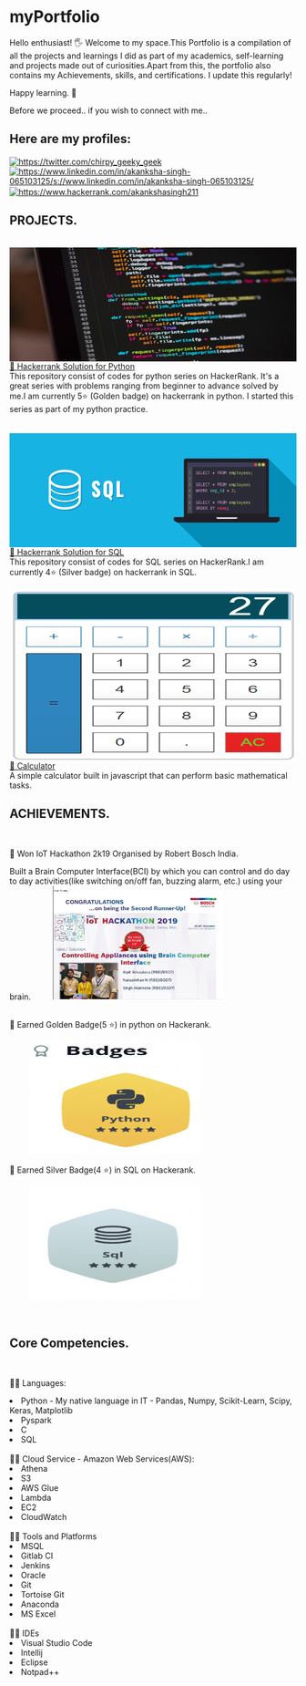 # myPortfolio

Hello enthusiast! 🖐️
Welcome to my space.This Portfolio is a compilation of all the projects and learnings I did as part of my academics, self-learning and projects made out of curiosities.Apart from this, the portfolio also contains my Achievements, skills, and certifications. I update this regularly! 

Happy learning. 🏹


Before we proceed.. if you wish to connect with me..
<h2 align="left"> Here are my profiles: </h2>
<p align="left">
<a href="https://twitter.com/chirpy_geek" target="blank"><img align="center" src="https://raw.githubusercontent.com/rahuldkjain/github-profile-readme-generator/master/src/images/icons/Social/twitter.svg" alt="https://twitter.com/chirpy_geeky_geek" height="30" width="40"  /></a>
<a href="https://www.linkedin.com/in/akanksha-singh-065103125/s://www.linkedin.com/in/akanksha-singh-065103125/" target="blank"><img align="center" src="https://raw.githubusercontent.com/rahuldkjain/github-profile-readme-generator/master/src/images/icons/Social/linked-in-alt.svg" alt="https://www.linkedin.com/in/akanksha-singh-065103125/s://www.linkedin.com/in/akanksha-singh-065103125/" height="30" width="40" /></a>
<a href="https://www.hackerrank.com/akankshasingh211" target="blank"><img align="center" src="https://raw.githubusercontent.com/rahuldkjain/github-profile-readme-generator/master/src/images/icons/Social/hackerrank.svg" alt="https://www.hackerrank.com/akankshasingh211" height="30" width="40" /></a>
</p>


<h2 align="left">PROJECTS.</h2>
<br>
<a href="https://github.com/akanksha21singh/pythonHackerRank" target="_blank"><img align="center" src="https://github.com/akanksha21singh/Images/blob/main/python%20hackerrank.jpeg" display: "inline-block"
  margin: "25px 10px" alt="https://github.com/akanksha21singh/pythonHackerRank"  height="200" width="5000" /><a href="https://github.com/akanksha21singh/pythonHackerRank" target="_blank" align="top" margin-left:"25px" <br> 🚀 Hackerrank Solution for Python</a><br>This repository consist of codes for python series on HackerRank. It's a great series with problems ranging from beginner to advance solved by me.I am currently 5⭐ (Golden badge) on hackerrank in python. I started this series as part of my python practice. </a>
 <br>
 <br>
 <br>
<a href="https://github.com/akanksha21singh/hackerRankSQL" target="_blank"><img align="center" 
src="https://github.com/akanksha21singh/Images/blob/main/sql-illustration.png" display: "inline-block" 
  margin: "25px 10px" alt="https://github.com/akanksha21singh/hackerRankSQL"  height="200" width="5000" /><a href="https://github.com/akanksha21singh/hackerRankSQL" target="_blank" align="top" margin-left:"25px" > 🚀 Hackerrank Solution for SQL</a><br>This repository consist of codes for SQL series on HackerRank.I am currently 4⭐ (Silver badge) on hackerrank in SQL. </a>
  
   <br>
 <br>
<a href="https://github.com/akanksha21singh/mycalculator" target="_blank"><img align="center" 
src="https://github.com/akanksha21singh/mycalculator/blob/master/image.png" display: "inline-block" 
  margin: "25px 10px" alt="https://github.com/akanksha21singh/mycalculator"  height="300" width="5000" /><a href="https://github.com/akanksha21singh/mycalculator" target="_blank" align="top" margin-left:"25px" > <br>🚀 Calculator</a><br>A simple calculator built in javascript that can perform basic mathematical tasks. </a>

    
<br>

<h2 align="left">ACHIEVEMENTS.</h2>
<br>
<p> 🚀 Won IoT Hackathon 2k19 Organised by Robert Bosch India. <br></p>
        Built a Brain Computer Interface(BCI) by which you can control and do day to day activities(like switching on/off fan, buzzing alarm, etc.) using your brain. 
  <a target="_blank"><img src="https://github.com/akanksha21singh/Images/blob/main/2021-06-03_12h53_59.png" style="margin-left: 2.5em" padding:" 0 7em 2em 0" align:"center" display: "inline-block"
  margin: "25px 10px" alt="https://github.com/akanksha21singh/pythonHackerRank"  height="200" width="300" /></a><br><br>
  
<p> 🚀 Earned Golden Badge(5 ⭐) in python on Hackerank. <br></p>
<a target="_blank"><img src="https://github.com/akanksha21singh/Images/blob/main/Screenshot%202021-07-17%20at%2012.48.44%20PM.png" style="margin-left: 2.5em" padding:" 0 7em 2em 0" align:"center" display: "inline-block" height="200" width="300"/><br>
<p/>
 

 
 <p> 🚀 Earned Silver Badge(4 ⭐) in SQL on Hackerank. <br></p>
<a target="_blank"><img src="https://github.com/akanksha21singh/Images/blob/main/Screenshot%202021-07-17%20at%2012.54.05%20PM.png" style="margin-left: 2.5em" padding:" 0 7em 2em 0" align:"center" display: "inline-block" height="200" width="300"/>
<p/>
  <br>
  
  <h2 align="left">Core Competencies.</h2><br>
  
   🧑‍💻 Languages: <li>  Python - My native language in IT - Pandas, Numpy, Scikit-Learn, Scipy, Keras, Matplotlib</li>
    <li> Pyspark </li> 
    <li> C</li>
    <li> SQL</li><br>
  🧑‍💻 Cloud Service - Amazon Web Services(AWS): <li>  Athena </li>
    <li> S3 </li>
    <li> AWS Glue</li>
    <li> Lambda</li>
     <li> EC2 </li>
    <li> CloudWatch</li><br>
  🧑‍💻 Tools and Platforms <li>  MSQL</li>
    <li> Gitlab CI </li>
    <li> Jenkins</li>
    <li> Oracle</li>
     <li> Git </li>
    <li> Tortoise Git</li>
      <li> Anaconda</li>
     <li> MS Excel</li><br>
  🧑‍💻 IDEs 
    <li> Visual Studio Code</li>
    <li> Intellij</li>
    <li> Eclipse</li>
      <li> Notpad++</li>
   
    









